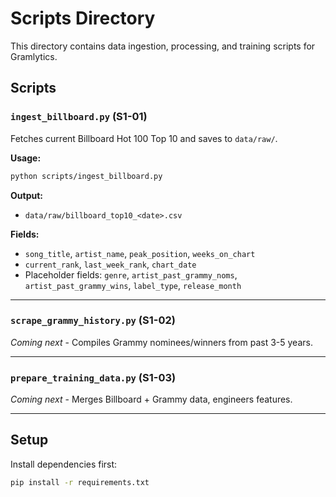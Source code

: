 # Scripts Directory

This directory contains data ingestion, processing, and training scripts for Gramlytics.

## Scripts

### `ingest_billboard.py` (S1-01)
Fetches current Billboard Hot 100 Top 10 and saves to `data/raw/`.

**Usage:**
```bash
python scripts/ingest_billboard.py
```

**Output:**
- `data/raw/billboard_top10_<date>.csv`

**Fields:**
- `song_title`, `artist_name`, `peak_position`, `weeks_on_chart`
- `current_rank`, `last_week_rank`, `chart_date`
- Placeholder fields: `genre`, `artist_past_grammy_noms`, `artist_past_grammy_wins`, `label_type`, `release_month`

---

### `scrape_grammy_history.py` (S1-02)
*Coming next* - Compiles Grammy nominees/winners from past 3-5 years.

---

### `prepare_training_data.py` (S1-03)
*Coming next* - Merges Billboard + Grammy data, engineers features.

---

## Setup

Install dependencies first:
```bash
pip install -r requirements.txt
```
